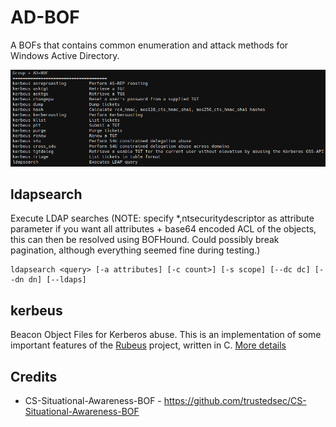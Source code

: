 # AD-BOF

A BOFs that contains common enumeration and attack methods for Windows Active Directory.

![](_img/01.png)


## ldapsearch

Execute LDAP searches (NOTE: specify *,ntsecuritydescriptor as attribute parameter if you want all attributes + base64 encoded ACL of the objects, this can then be resolved using BOFHound. Could possibly break pagination, although everything seemed fine during testing.)

```
ldapsearch <query> [-a attributes] [-c count>] [-s scope] [--dc dc] [--dn dn] [--ldaps]
```



## kerbeus

Beacon Object Files for Kerberos abuse. This is an implementation of some important features of the [Rubeus](https://github.com/GhostPack/Rubeus) project, written in C. [More details](https://github.com/Adaptix-Framework/Extension-Kit/blob/main/AD-BOF/Kerbeus-BOF/README.md)



## Credits
* CS-Situational-Awareness-BOF - https://github.com/trustedsec/CS-Situational-Awareness-BOF
